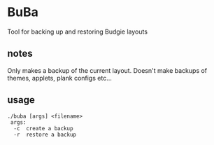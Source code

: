 # BuBa

Tool for backing up and restoring Budgie layouts

## notes

Only makes a backup of the current layout. Doesn't make backups of themes, applets, plank configs etc...

## usage

```shell
./buba [args] <filename>
 args:
  -c  create a backup
  -r  restore a backup
